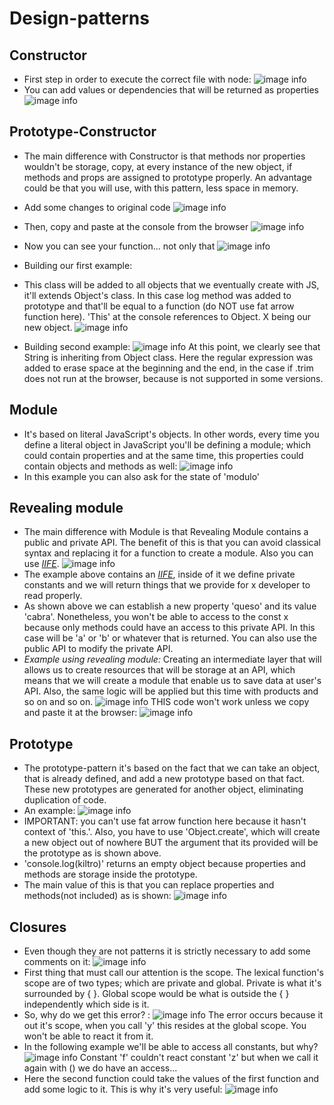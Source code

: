 # Design-patterns


## Constructor
+ First step in order to execute the correct file with node: 
![image info](./assets/constructor-instructions.png)
+ You can add values or dependencies that will be returned as properties
![image info](./assets/newArgsConstructor.png)

## Prototype-Constructor
+ The main difference with Constructor is that methods nor properties wouldn't be storage, copy, at every instance of the new object, if methods and props are assigned to prototype properly. An advantage could be that you will use, with this pattern, less space in memory.

+ Add some changes to original code
![image info](./assets/proto-c1.png)
+ Then, copy and paste at the console from the browser
![image info](./assets/proto-c2.png)
+ Now you can see your function... not only that
![image info](./assets/proto-c3.png)

+ Building our first example: 
+ This class will be added to all objects that we eventually create with JS, it'll extends Object's class. In this case log method was added to prototype and that'll be equal to a function (do NOT use fat arrow function here). 'This' at the console references to Object. X being our new object.
![image info](./assets/first-example-proto-constructor.png)

+ Building second example:
![image info](./assets/second-example-proto-constructor.png)
At this point, we clearly see that String is inheriting from Object class. Here the regular expression was added to erase space at the beginning and the end, in the case if .trim does not run at the browser, because is not supported in some versions.

## Module
+ It's based on literal JavaScript's objects. In other words, every time you define a literal object in JavaScript you'll be defining a module; which could contain properties and at the same time, this properties could contain objects and methods as well:
![image info](./assets/module.png)
+ In this example you can also ask for the state of 'modulo'

## Revealing module
+ The main difference with Module is that Revealing Module contains a public and private API. The benefit of this is that you can avoid classical syntax and replacing it for a function to create a module. Also you can use *[IIFE](https://developer.mozilla.org/en-US/docs/Glossary/IIFE "IIFE (Immediately Invoked Function Expression)")*.
![image info](./assets/revealing-module.png)
+ The example above contains an *[IIFE](https://developer.mozilla.org/en-US/docs/Glossary/IIFE "IIFE (Immediately Invoked Function Expression)")*, inside of it we define private constants and we will return things that we provide for x developer to read properly. 
+ As shown above we can establish a new property 'queso' and its value 'cabra'. Nonetheless, you won't be able to access to the const x because only methods could have an access to this private API. In this case will be 'a' or 'b' or whatever that is returned. You can also use the public API to modify the private API.
+ *Example using revealing module:* Creating an intermediate layer that will allows us to create resources that will be storage at an API, which means that we will create a module that enable us to save data at user's API. Also, the same logic will be applied but this time with products and so on and so on.
![image info](./assets/ex-rev-mod.png)
THIS code won't work unless we copy and paste it at the browser:
![image info](./assets/rev-mod-ex-final.png)

## Prototype

+ The prototype-pattern it's based on the fact that we can take an object, that is already defined, and add a new prototype based on that fact. These new prototypes are generated for another object, eliminating duplication of code.
+ An example:
![image info](./assets/proto-console.png)
+ IMPORTANT: you can't use fat arrow function here because it hasn't context of 'this.'. Also, you have to use 'Object.create', which will create a new object out of nowhere BUT the argument that its provided will be the prototype as is shown above.
+ 'console.log(kiltro)' returns an empty object because properties and methods are storage inside the prototype.
+ The main value of this is that you can replace properties and methods(not included) as is shown:
![image info](./assets/proto-props.png)

## Closures
+ Even though they are not patterns it is strictly necessary to add some comments on it:
![image info](./assets/closure-one.png)
+ First thing that must call our attention is the scope. The lexical function's scope are of two types; which are private and global. Private is what it's surrounded by { }. Global scope would be what is outside the { } independently which side is it.  
+ So, why do we get this error? :
![image info](./assets/closure-one-failed.png)
The error occurs because it out it's scope, when you call 'y' this resides at the global scope. You won't be able to react it from it.
+ In the following example we'll be able to access all constants, but why?
![image info](./assets/closure-one-success.png)
Constant 'f' couldn't react constant 'z' but when we call it again with () we do have an access...
+ Here the second function could take the values of the first function and add some logic to it. This is why it's very useful:
![image info](./assets/closure-two-1.png)